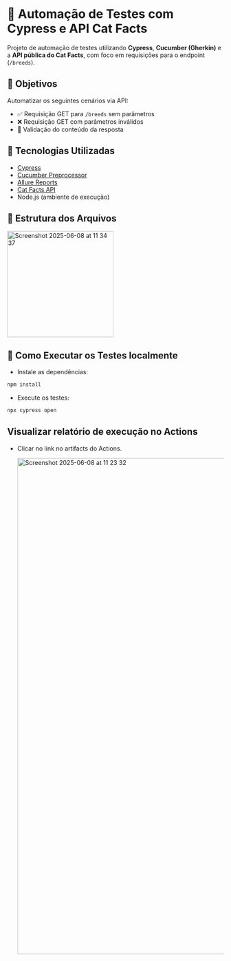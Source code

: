 # 🧪 Automação de Testes com Cypress e API Cat Facts

Projeto de automação de testes utilizando **Cypress**, **Cucumber (Gherkin)** e a **API pública do Cat Facts**, com foco em requisições para o endpoint (`/breeds`).

## 🚀 Objetivos

Automatizar os seguintes cenários via API:
- ✅ Requisição GET para `/breeds` sem parâmetros
- ❌ Requisição GET com parâmetros inválidos
- 🐾 Validação do conteúdo da resposta

## 🧰 Tecnologias Utilizadas

- [Cypress](https://www.cypress.io/)
- [Cucumber Preprocessor](https://github.com/badeball/cypress-cucumber-preprocessor)
- [Allure Reports](https://docs.qameta.io/allure/)
- [Cat Facts API](https://catfact.ninja)
- Node.js (ambiente de execução)

## 📁 Estrutura dos Arquivos

<img width="247" alt="Screenshot 2025-06-08 at 11 34 37" src="https://github.com/user-attachments/assets/d53bc9e0-5f57-4de9-a380-54259432bb37" />


## 🧪 Como Executar os Testes localmente

- Instale as dependências:  
```bash
npm install
```
- Execute os testes:  
```bash
npx cypress open
```

## Visualizar relatório de execução no Actions

  - Clicar no link no artifacts do Actions.

    <img width="1154" alt="Screenshot 2025-06-08 at 11 23 32" src="https://github.com/user-attachments/assets/f32a98f6-9963-49a6-8080-276f14259021" />
 
 
